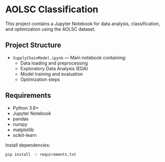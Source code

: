 # AOLSC Classification

This project contains a Jupyter Notebook for data analysis, classification, and optimization using the AOLSC dataset.

## Project Structure
- `SupplyChainModel.ipynb` — Main notebook containing:
  - Data loading and preprocessing
  - Exploratory Data Analysis (EDA)
  - Model training and evaluation
  - Optimization steps

## Requirements
- Python 3.8+
- Jupyter Notebook
- pandas
- numpy
- matplotlib
- scikit-learn

Install dependencies:
```bash
pip install -r requirements.txt
